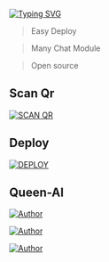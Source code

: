 <p align="center">
 
[![Typing SVG](https://readme-typing-svg.demolab.com?font=Bruno+Ace+SC&duration=3500&pause=1000&color=510179A9&height=65&lines=QUEEN+-+AI+;WHATSAPP+USER+CHAT+BOT;WITH+ARTIFICIAL-INTELLIGENCE;CODED+BY+DARKWINZO)](https://git.io/typing-svg)

</p>
 
> Easy Deploy   

> Many Chat Module  

> Open source 

## Scan Qr
<a href="https://queen-ai-qr.vercel.app/"><img title="SCAN QR" src="https://img.shields.io/badge/SCAN QR-h?color=black&style=for-the-badge&logo="></a>

## Deploy
<a href="https://github.com/DarkWinzo/Queen-AI/wiki/Queen-AI-Deploy"><img title="DEPLOY" src="https://img.shields.io/badge/DEPLOY-h?color=black&style=for-the-badge&logo=heroku"></a>

## Queen-AI
<p align="left">
 <a href="https://github.com/DarkWinzo"><img title="Author" src="https://img.shields.io/badge/OWNER-h?color=black&style=for-the-badge&logo=github"></a>  
 
 <a href="https://chat.whatsapp.com/CZQwGCvcyNKIVW3gPF7GqX"><img title="Author" src="https://img.shields.io/badge/support group-h?color=black&style=for-the-badge&logo=whatsapp"></a>
<p align="left">
<a href="https://youtube.com/@darkwinzo"><img title="Author" src="https://img.shields.io/badge/youtube-h?color=black&style=for-the-badge&logo=youtube"></a>
</p>
